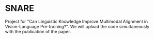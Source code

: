 # SNARE
Project for "Can Linguistic Knowledge Improve Multimodal Alignment in Vision-Language Pre-training?". We will upload the code simultaneously with the publication of the paper. 
